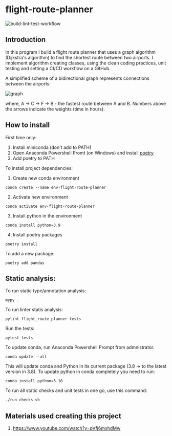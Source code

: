 # flight-route-planner

![build-lint-test-workflow](https://github.com/guseva-sofya/flight-route-planner/actions/workflows/lint_and_test.yml/badge.svg)

## Introduction

In this program I build a flight route planner that uses a graph algorithm (Dijkstra's algorithm) to find the shortest route between two airports. I implement algorithm creating classes, using the clean coding practices, unit testing and setting a CI/CD workflow on a GitHub.

A simplified scheme of a bidirectional graph represents connections between the airports:

![graph](https://github.com/guseva-sofya/flight-route-planner/images/graph.jpg)

where, A &rarr; C &rarr; F &rarr; B - the fastest route between A and B. Numbers above the arrows indicate the weights (time in hours).

## How to install

First time only:
1. Install miniconda (don't add to PATH)
2. Open Anaconda Powershell Promt (on Windows) and install [poetry](https://python-poetry.org/docs/#installing-with-the-official-installer)
3. Add poetry to PATH

To install project dependencies:

1. Create new conda environment
```
conda create --name env-flight-route-planner
```
2. Activate new environment
```
conda activate env-flight-route-planner
```
3. Install python in the environment
```
conda install python=3.9
```
4. Install poetry packages
```
poetry install
```

To add a new package:
```
poetry add pandas
```

## Static analysis:

To run static type/annotation analysis:
```
mypy .
```

To run linter statis analysis:
```
pylint flight_route_planner tests 
```

Run the tests:
```
pytest tests
```

To update conda, run Anaconda Powershell Prompt from admnistrator.
 ```
 conda update --all
 ```
 This will update conda and Python in its current package (3.8 -> to the latest version in 3.8).
 To update python in conda completely you need to run: 
 ```
 conda install python=3.10
 ```

 To run all static checks and unit tests in one go, use this command:
 ```sh
./run_checks.sh
 ```

 ## Materials used creating this project

 1. https://www.youtube.com/watch?v=pVfj6mxhdMw